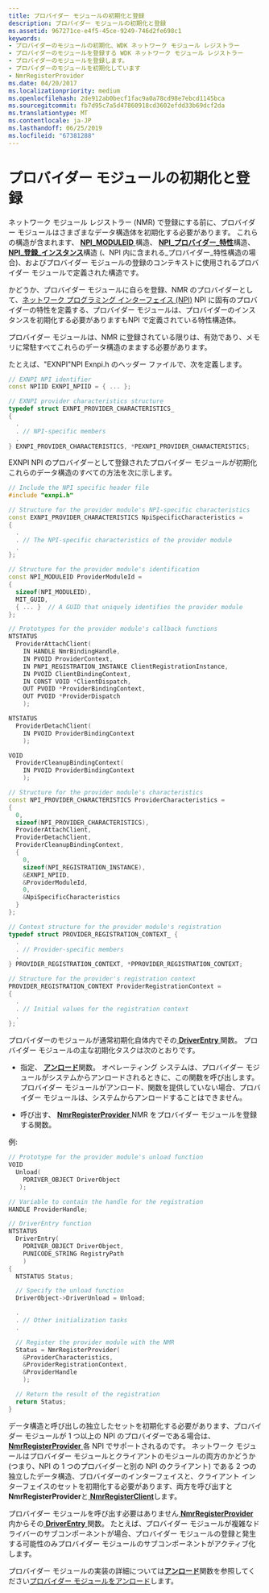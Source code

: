 ```yaml
---
title: プロバイダー モジュールの初期化と登録
description: プロバイダー モジュールの初期化と登録
ms.assetid: 967271ce-e4f5-45ce-9249-746d2fe698c1
keywords:
- プロバイダーのモジュールの初期化、WDK ネットワーク モジュール レジストラー
- プロバイダーのモジュールを登録する WDK ネットワーク モジュール レジストラー
- プロバイダーのモジュールを登録します。
- プロバイダーのモジュールを初期化しています
- NmrRegisterProvider
ms.date: 04/20/2017
ms.localizationpriority: medium
ms.openlocfilehash: 2de912ab0becf1fac9a0a78cd98e7ebcd1145bca
ms.sourcegitcommit: fb7d95c7a5d47860918cd3602efdd33b69dcf2da
ms.translationtype: MT
ms.contentlocale: ja-JP
ms.lasthandoff: 06/25/2019
ms.locfileid: "67381288"
---
```

# <a name="initializing-and-registering-a-provider-module"></a>プロバイダー モジュールの初期化と登録


ネットワーク モジュール レジストラー (NMR) で登録にする前に、プロバイダー モジュールはさまざまなデータ構造体を初期化する必要があります。 これらの構造が含まれます、 [ **NPI\_MODULEID** ](https://docs.microsoft.com/previous-versions/windows/hardware/drivers/ff568813(v=vs.85))構造、 [ **NPI\_プロバイダー\_特性**](https://docs.microsoft.com/windows-hardware/drivers/ddi/content/netioddk/ns-netioddk-_npi_provider_characteristics)構造、 [ **NPI\_登録\_インスタンス**](https://docs.microsoft.com/windows-hardware/drivers/ddi/content/netioddk/ns-netioddk-_npi_registration_instance)構造 (、NPI 内に含まれる\_プロバイダー\_特性構造の場合)、およびプロバイダー モジュールの登録のコンテキストに使用されるプロバイダー モジュールで定義された構造です。

かどうか、プロバイダー モジュールに自らを登録、NMR のプロバイダーとして、[ネットワーク プログラミング インターフェイス (NPI)](network-programming-interface.md) NPI に固有のプロバイダーの特性を定義する、プロバイダー モジュールは、プロバイダーのインスタンスを初期化する必要がありますもNPI で定義されている特性構造体。

プロバイダー モジュールは、NMR に登録されている限りは、有効であり、メモリに常駐すべてこれらのデータ構造のままする必要があります。

たとえば、"EXNPI"NPI Exnpi.h のヘッダー ファイルで、次を定義します。

```C++
// EXNPI NPI identifier
const NPIID EXNPI_NPIID = { ... };

// EXNPI provider characteristics structure
typedef struct EXNPI_PROVIDER_CHARACTERISTICS_
{
  .
  . // NPI-specific members
  .
} EXNPI_PROVIDER_CHARACTERISTICS, *PEXNPI_PROVIDER_CHARACTERISTICS;
```

EXNPI NPI のプロバイダーとして登録されたプロバイダー モジュールが初期化これらのデータ構造のすべての方法を次に示します。

```C++
// Include the NPI specific header file
#include "exnpi.h"

// Structure for the provider module's NPI-specific characteristics
const EXNPI_PROVIDER_CHARACTERISTICS NpiSpecificCharacteristics =
{
  .
  . // The NPI-specific characteristics of the provider module
  .
};

// Structure for the provider module's identification
const NPI_MODULEID ProviderModuleId =
{
  sizeof(NPI_MODULEID),
  MIT_GUID,
  { ... }  // A GUID that uniquely identifies the provider module
};

// Prototypes for the provider module's callback functions
NTSTATUS
  ProviderAttachClient(
    IN HANDLE NmrBindingHandle,
    IN PVOID ProviderContext,
    IN PNPI_REGISTRATION_INSTANCE ClientRegistrationInstance,
    IN PVOID ClientBindingContext,
    IN CONST VOID *ClientDispatch,
    OUT PVOID *ProviderBindingContext,
    OUT PVOID *ProviderDispatch
    );

NTSTATUS
  ProviderDetachClient(
    IN PVOID ProviderBindingContext
    );

VOID
  ProviderCleanupBindingContext(
    IN PVOID ProviderBindingContext
    );

// Structure for the provider module's characteristics
const NPI_PROVIDER_CHARACTERISTICS ProviderCharacteristics =
{
  0,
  sizeof(NPI_PROVIDER_CHARACTERISTICS),
  ProviderAttachClient,
  ProviderDetachClient,
  ProviderCleanupBindingContext,
  {
    0,
    sizeof(NPI_REGISTRATION_INSTANCE),
    &EXNPI_NPIID,
    &ProviderModuleId,
    0,
    &NpiSpecificCharacteristics
  }
};

// Context structure for the provider module's registration
typedef struct PROVIDER_REGISTRATION_CONTEXT_ {
  .
  . // Provider-specific members
  .
} PROVIDER_REGISTRATION_CONTEXT, *PPROVIDER_REGISTRATION_CONTEXT;

// Structure for the provider's registration context
PROVIDER_REGISTRATION_CONTEXT ProviderRegistrationContext =
{
  .
  . // Initial values for the registration context
  .
};
```

プロバイダーのモジュールが通常初期化自体内でその[ **DriverEntry** ](https://docs.microsoft.com/windows-hardware/drivers/ddi/content/wdm/nc-wdm-driver_initialize)関数。 プロバイダー モジュールの主な初期化タスクは次のとおりです。

-   指定、 [**アンロード**](https://docs.microsoft.com/windows-hardware/drivers/ddi/content/wdm/nc-wdm-driver_unload)関数。 オペレーティング システムは、プロバイダー モジュールがシステムからアンロードされるときに、この関数を呼び出します。 プロバイダー モジュールがアンロード、関数を提供していない場合、プロバイダー モジュールは、システムからアンロードすることはできません。

-   呼び出す、 [ **NmrRegisterProvider** ](https://docs.microsoft.com/windows-hardware/drivers/ddi/content/netioddk/nf-netioddk-nmrregisterprovider) NMR をプロバイダー モジュールを登録する関数。

例:

```C++
// Prototype for the provider module's unload function
VOID
  Unload(
    PDRIVER_OBJECT DriverObject
   );

// Variable to contain the handle for the registration
HANDLE ProviderHandle;

// DriverEntry function
NTSTATUS
  DriverEntry(
    PDRIVER_OBJECT DriverObject,
    PUNICODE_STRING RegistryPath
    )
{
  NTSTATUS Status;

  // Specify the unload function
  DriverObject->DriverUnload = Unload;

  .
  . // Other initialization tasks
  .

  // Register the provider module with the NMR
  Status = NmrRegisterProvider(
    &ProviderCharacteristics,
    &ProviderRegistrationContext,
    &ProviderHandle
    );

  // Return the result of the registration
  return Status;
}
```

データ構造と呼び出しの独立したセットを初期化する必要があります、プロバイダー モジュールが 1 つ以上の NPI のプロバイダーである場合は、 [ **NmrRegisterProvider** ](https://docs.microsoft.com/windows-hardware/drivers/ddi/content/netioddk/nf-netioddk-nmrregisterprovider)各 NPI でサポートされるのです。 ネットワーク モジュールはプロバイダー モジュールとクライアントのモジュールの両方のかどうか (つまり、NPI の 1 つのプロバイダーと別の NPI のクライアント) である 2 つの独立したデータ構造、プロバイダーのインターフェイスと、クライアント インターフェイスのセットを初期化する必要があります、両方を呼び出すと**NmrRegisterProvider**と[ **NmrRegisterClient**](https://docs.microsoft.com/windows-hardware/drivers/ddi/content/netioddk/nf-netioddk-nmrregisterclient)します。

プロバイダー モジュールを呼び出す必要はありません[ **NmrRegisterProvider** ](https://docs.microsoft.com/windows-hardware/drivers/ddi/content/netioddk/nf-netioddk-nmrregisterprovider)内からその[ **DriverEntry** ](https://docs.microsoft.com/windows-hardware/drivers/ddi/content/wdm/nc-wdm-driver_initialize)関数。 たとえば、プロバイダー モジュールが複雑なドライバーのサブコンポーネントが場合、プロバイダー モジュールの登録と発生する可能性のみプロバイダー モジュールのサブコンポーネントがアクティブ化します。

プロバイダー モジュールの実装の詳細については[**アンロード**](https://docs.microsoft.com/windows-hardware/drivers/ddi/content/wdm/nc-wdm-driver_unload)関数を参照してください[プロバイダー モジュールをアンロード](unloading-a-provider-module.md)します。

 

 





